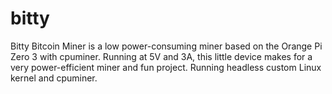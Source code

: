 # bitty
Bitty Bitcoin Miner is a low power-consuming miner based on the Orange Pi Zero 3 with cpuminer. Running at 5V and 3A, this little device makes for a very power-efficient miner and fun project. 
Running headless custom Linux kernel and cpuminer.
